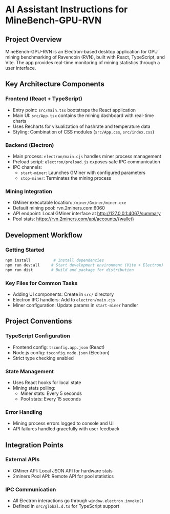 # AI Assistant Instructions for MineBench-GPU-RVN

## Project Overview
MineBench-GPU-RVN is an Electron-based desktop application for GPU mining benchmarking of Ravencoin (RVN), built with React, TypeScript, and Vite. The app provides real-time monitoring of mining statistics through a user interface.

## Key Architecture Components

### Frontend (React + TypeScript)
- Entry point: `src/main.tsx` bootstraps the React application
- Main UI: `src/App.tsx` contains the mining dashboard with real-time charts
- Uses Recharts for visualization of hashrate and temperature data
- Styling: Combination of CSS modules (`src/App.css`, `src/index.css`)

### Backend (Electron)
- Main process: `electron/main.cjs` handles miner process management
- Preload script: `electron/preload.js` exposes safe IPC communication
- IPC channels:
  - `start-miner`: Launches GMiner with configured parameters
  - `stop-miner`: Terminates the mining process

### Mining Integration
- GMiner executable location: `/miner/Gminer/miner.exe`
- Default mining pool: rvn.2miners.com:6060
- API endpoint: Local GMiner interface at http://127.0.0.1:4067/summary
- Pool stats: https://rvn.2miners.com/api/accounts/{wallet}

## Development Workflow

### Getting Started
```bash
npm install          # Install dependencies
npm run dev:all     # Start development environment (Vite + Electron)
npm run dist        # Build and package for distribution
```

### Key Files for Common Tasks
- Adding UI components: Create in `src/` directory
- Electron IPC handlers: Add to `electron/main.cjs`
- Miner configuration: Update params in `start-miner` handler

## Project Conventions

### TypeScript Configuration
- Frontend config: `tsconfig.app.json` (React)
- Node.js config: `tsconfig.node.json` (Electron)
- Strict type checking enabled

### State Management
- Uses React hooks for local state
- Mining stats polling:
  - Miner stats: Every 5 seconds
  - Pool stats: Every 15 seconds

### Error Handling
- Mining process errors logged to console and UI
- API failures handled gracefully with user feedback

## Integration Points

### External APIs
- GMiner API: Local JSON API for hardware stats
- 2miners Pool API: Remote API for pool statistics

### IPC Communication
- All Electron interactions go through `window.electron.invoke()`
- Defined in `src/global.d.ts` for TypeScript support